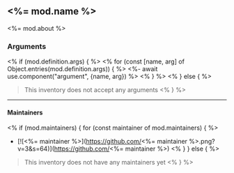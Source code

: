 ## <%= mod.name %>

<%= mod.about %>

### Arguments

<% if (mod.definition.args) { %>
<% for (const [name, arg] of Object.entries(mod.definition.args)) { %>
<%- await use.component("argument", {name, arg}) %>
<% } %>
<% } else { %>
> This inventory does not accept any arguments
<% } %>

___

#### Maintainers

<% if (mod.maintainers) { for (const maintainer of mod.maintainers) { %>
* [![<%= maintainer %>](https://github.com/<%= maintainer %>.png?v=3&s=64)](https://github.com/<%= maintainer %>)
<% } } else { %>
> This inventory does not have any maintainers yet
<% } %>